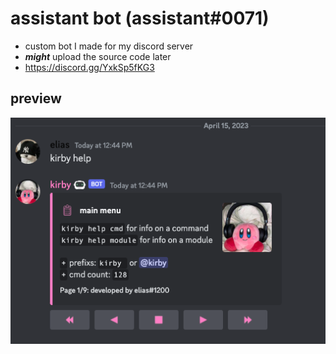 # assistant bot (assistant#0071)
- custom bot I made for my discord server
- ***might*** upload the source code later
- https://discord.gg/YxkSp5fKG3

## preview

![Screenshot](preview.png)

